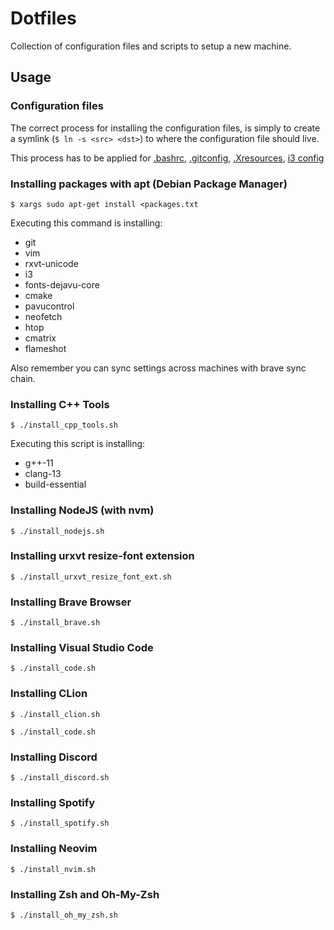 # Dotfiles

Collection of configuration files and scripts to setup a new machine.

## Usage

### Configuration files

The correct process for installing the configuration files, is simply to create a symlink (```$ ln -s <src> <dst>```) to where the configuration file should live.

This process has to be applied for [.bashrc](.bashrc), [.gitconfig](.gitconfig), [.Xresources](.Xresources), [i3 config](i3/config)

### Installing packages with apt (Debian Package Manager)

```console
$ xargs sudo apt-get install <packages.txt
```

Executing this command is installing:
 - git
 - vim
 - rxvt-unicode
 - i3
 - fonts-dejavu-core
 - cmake
 - pavucontrol
 - neofetch
 - htop
 - cmatrix
 - flameshot

Also remember you can sync settings across machines with brave sync chain.

### Installing C++ Tools

```console
$ ./install_cpp_tools.sh 
```

Executing this script is installing:
 - g++-11
 - clang-13
 - build-essential

### Installing NodeJS (with nvm)

```console
$ ./install_nodejs.sh
```

### Installing urxvt resize-font extension

```console
$ ./install_urxvt_resize_font_ext.sh
```

### Installing Brave Browser

```console
$ ./install_brave.sh 
```

### Installing Visual Studio Code

```console
$ ./install_code.sh
```

### Installing CLion 

```console
$ ./install_clion.sh
```

```console
$ ./install_code.sh
```

### Installing Discord

```console
$ ./install_discord.sh
```

### Installing Spotify

```console
$ ./install_spotify.sh
```

### Installing Neovim 

```console
$ ./install_nvim.sh
```

### Installing Zsh and Oh-My-Zsh

```console
$ ./install_oh_my_zsh.sh
```
